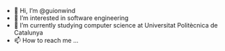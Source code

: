 - 👋 Hi, I’m @guionwind
- 👀 I’m interested in software engineering
- 🌱 I’m currently studying computer science at Universitat Politècnica de Catalunya
- 📫 How to reach me ...

<!---
guionwind/guionwind is a ✨ special ✨ repository because its `README.md` (this file) appears on your GitHub profile.
You can click the Preview link to take a look at your changes.
--->
